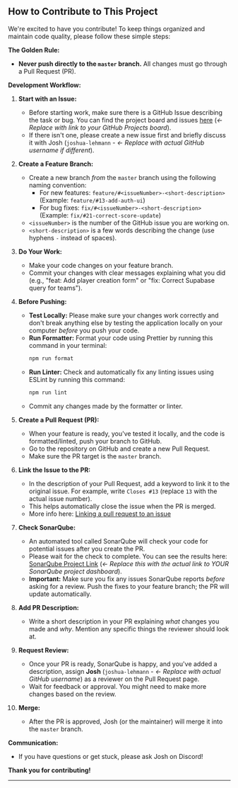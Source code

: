 ## How to Contribute to This Project

We're excited to have you contribute! To keep things organized and maintain code quality, please follow these simple steps:

**The Golden Rule:**

*   **Never push directly to the `master` branch.** All changes must go through a Pull Request (PR).

**Development Workflow:**

1.  **Start with an Issue:**
    *   Before starting work, make sure there is a GitHub Issue describing the task or bug. You can find the project board and issues [here](link-to-your-github-project-board) (*<- Replace with link to your GitHub Projects board*).
    *   If there isn't one, please create a new issue first and briefly discuss it with Josh (`joshua-lehmann` - *<- Replace with actual GitHub username if different*).

2.  **Create a Feature Branch:**
    *   Create a new branch *from* the `master` branch using the following naming convention:
        *   For new features: `feature/#<issueNumber>-<short-description>` (Example: `feature/#13-add-auth-ui`)
        *   For bug fixes: `fix/#<issueNumber>-<short-description>` (Example: `fix/#21-correct-score-update`)
    *   `<issueNumber>` is the number of the GitHub issue you are working on.
    *   `<short-description>` is a few words describing the change (use hyphens `-` instead of spaces).

3.  **Do Your Work:**
    *   Make your code changes on your feature branch.
    *   Commit your changes with clear messages explaining what you did (e.g., "feat: Add player creation form" or "fix: Correct Supabase query for teams").

4.  **Before Pushing:**
    *   **Test Locally:** Please make sure your changes work correctly and don't break anything else by testing the application locally on your computer *before* you push your code.
    *   **Run Formatter:** Format your code using Prettier by running this command in your terminal:
        ```bash
        npm run format
        ```
    *   **Run Linter:** Check and automatically fix any linting issues using ESLint by running this command:
        ```bash
        npm run lint
        ```
    *   Commit any changes made by the formatter or linter.

5.  **Create a Pull Request (PR):**
    *   When your feature is ready, you've tested it locally, and the code is formatted/linted, push your branch to GitHub.
    *   Go to the repository on GitHub and create a new Pull Request.
    *   Make sure the PR target is the `master` branch.

6.  **Link the Issue to the PR:**
    *   In the description of your Pull Request, add a keyword to link it to the original issue. For example, write `Closes #13` (replace `13` with the actual issue number).
    *   This helps automatically close the issue when the PR is merged.
    *   More info here: [Linking a pull request to an issue](https://docs.github.com/en/issues/tracking-your-work-with-issues/using-issues/linking-a-pull-request-to-an-issue)

7.  **Check SonarQube:**
    *   An automated tool called SonarQube will check your code for potential issues after you create the PR.
    *   Please wait for the check to complete. You can see the results here: [SonarQube Project Link](https://www.sonarsource.com/products/sonarqube/) (*<- Replace this with the actual link to YOUR SonarQube project dashboard*).
    *   **Important:** Make sure you fix any issues SonarQube reports *before* asking for a review. Push the fixes to your feature branch; the PR will update automatically.

8.  **Add PR Description:**
    *   Write a short description in your PR explaining *what* changes you made and *why*. Mention any specific things the reviewer should look at.

9.  **Request Review:**
    *   Once your PR is ready, SonarQube is happy, and you've added a description, assign **Josh** (`joshua-lehmann` - *<- Replace with actual GitHub username*) as a reviewer on the Pull Request page.
    *   Wait for feedback or approval. You might need to make more changes based on the review.

10. **Merge:**
    *   After the PR is approved, Josh (or the maintainer) will merge it into the `master` branch.

**Communication:**

*   If you have questions or get stuck, please ask Josh on Discord!

**Thank you for contributing!**

---
